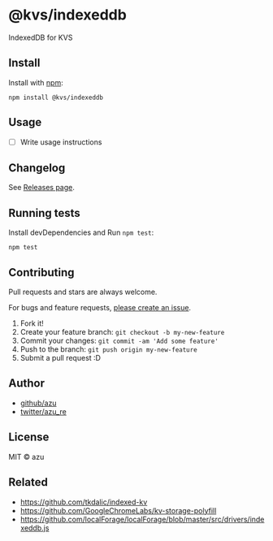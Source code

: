 # @kvs/indexeddb

IndexedDB for KVS

## Install

Install with [npm](https://www.npmjs.com/):

    npm install @kvs/indexeddb

## Usage

- [ ] Write usage instructions

## Changelog

See [Releases page](https://github.com/azu/kvs/releases).

## Running tests

Install devDependencies and Run `npm test`:

    npm test

## Contributing

Pull requests and stars are always welcome.

For bugs and feature requests, [please create an issue](https://github.com/azu/kvs/issues).

1. Fork it!
2. Create your feature branch: `git checkout -b my-new-feature`
3. Commit your changes: `git commit -am 'Add some feature'`
4. Push to the branch: `git push origin my-new-feature`
5. Submit a pull request :D

## Author

- [github/azu](https://github.com/azu)
- [twitter/azu_re](https://twitter.com/azu_re)

## License

MIT © azu

## Related

- https://github.com/tkdalic/indexed-kv
- https://github.com/GoogleChromeLabs/kv-storage-polyfill
- https://github.com/localForage/localForage/blob/master/src/drivers/indexeddb.js
